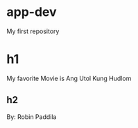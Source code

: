 # app-dev
My first repository

# h1
My favorite Movie is Ang Utol Kung Hudlom

## h2
By: Robin Paddila
